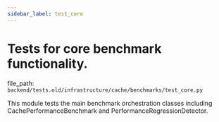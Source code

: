 ```yaml
---
sidebar_label: test_core
---
```


# Tests for core benchmark functionality.

  file_path: `backend/tests.old/infrastructure/cache/benchmarks/test_core.py`

This module tests the main benchmark orchestration classes including
CachePerformanceBenchmark and PerformanceRegressionDetector.
